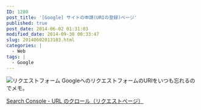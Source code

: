 ```yaml
---
ID: 1280
post_title: '[Google] サイトの申請(URIの登録)ページ'
published: true
post_date: 2014-06-02 01:31:03
modified_date: 2014-09-30 00:33:47
slug: 20140602013103.html
categories: |
  - Web
tags: |
  - Google
---
```

<img src="[cfview name='img_1']" class="img-thumbnail" alt="リクエストフォーム">
GoogleへのリクエストフォームのURIをいつも忘れるのでメモ。

<a href="https://www.google.com/webmasters/tools/submit-url?hl=ja">Search Console - URL のクロール（リクエストページ）</a>
